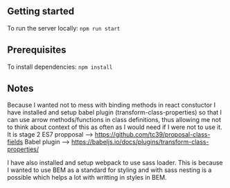 ## Getting started

To run the server locally: ```npm run start```

## Prerequisites

To install dependencies: ```npm install```

## Notes

Because I wanted not to mess with binding methods in react constuctor I have installed and setup babel plugin (transform-class-properties) so that I can use arrow methods/functions in class definitions, thus allowing me not to think about context of this as often as I would need if I were not to use it. 
It is stage 2 ES7 propposal --> https://github.com/tc39/proposal-class-fields
Babel plugin --> https://babeljs.io/docs/plugins/transform-class-properties/

I have also installed and setup webpack to use sass loader. This is because I wanted to use BEM as a standard for styling and with sass nesting is a possible which helps a lot with writting in styles in BEM.